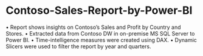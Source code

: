 # Contoso-Sales-Report-by-Power-BI

• Report shows insights on Contoso’s Sales and Profit by Country and Stores. 
• Extracted data from Contoso DW in on-premise MS SQL Server to Power BI. 
• Time-intelligence measures were created using DAX. • Dynamic Slicers were used to filter the report by year and quarters. 
